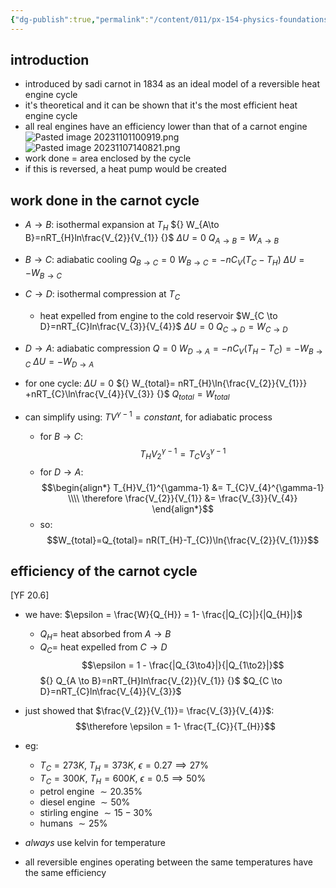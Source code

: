 ```yaml
---
{"dg-publish":true,"permalink":"/content/011/px-154-physics-foundations/px-154-e-the-second-law-of-thermodynamics/px-154-e4-the-carnot-cycle/","created":"2024-11-25T10:50:32.000+00:00","updated":"2024-11-26T19:51:10.731+00:00"}
---
```


## introduction
- introduced by sadi carnot in 1834 as an ideal model of a reversible heat engine cycle
- it's theoretical and it can be shown that it's the most efficient heat engine cycle
- all real engines have an efficiency lower than that of a carnot engine
![Pasted image 20231101100919.png](/img/user/pics/Pasted%20image%2020231101100919.png)
![Pasted image 20231107140821.png](/img/user/pics/Pasted%20image%2020231107140821.png)
- work done = area enclosed by the cycle
- if this is reversed, a heat pump would be created
## work done in the carnot cycle
- $A \to B:$ isothermal expansion at $T_{H}$
	${} W_{A\to B}=nRT_{H}ln\frac{V_{2}}{V_{1}} {}$
	$\Delta U = 0$
	$Q_{A\to B}=W_{A\to B}$
	
- $B\to C:$ adiabatic cooling
	$Q_{B\to C}=0$
	${} W_{B\to C} = -nC_{V}(T_{C}-T_{H}) {}$
	$\Delta U = -W_{B\to C}$
	
- $C \to D:$ isothermal compression at $T_{C}$
	- heat expelled from engine to the cold reservoir
	$W_{C \to D}=nRT_{C}ln\frac{V_{3}}{V_{4}}$
	$\Delta U = 0$
	$Q_{C \to D}= W_{C \to D}$
	
- $D \to A:$ adiabatic compression 
	$Q=0$
	$W_{D \to A}=-nC_{V}(T_{H}-T_{C}) = -W_{B \to C}$
	$\Delta U = -W_{D \to A}$
	
- for one cycle:
	$\Delta U = 0$
	${} W_{total}= nRT_{H}\ln{\frac{V_{2}}{V_{1}}} +nRT_{C}\ln\frac{V_{4}}{V_{3}} {}$
	$Q_{total}= W_{total}$
- can simplify using: $TV^{\gamma-1}=constant$, for adiabatic process
	- for $B \to C:$ 
	$$T_{H}V_{2}^{\gamma-1} = T_{C}V_{3}^{\gamma-1}$$
	- for $D \to A:$ 
	$$\begin{align*}
			T_{H}V_{1}^{\gamma-1} &= T_{C}V_{4}^{\gamma-1} \\\\
			\therefore \frac{V_{2}}{V_{1}} &= \frac{V_{3}}{V_{4}}
		\end{align*}$$
	- so: 
	$$W_{total}=Q_{total}= nR(T_{H}-T_{C})\ln{\frac{V_{2}}{V_{1}}}$$
## efficiency of the carnot cycle
[YF 20.6]
- we have: $\epsilon = \frac{W}{Q_{H}} = 1- \frac{|Q_{C}|}{|Q_{H}|}$
	- $Q_{H}=$ heat absorbed from ${} A \to B {}$
	- $Q_{C}=$ heat expelled from $C \to D$
$$\epsilon = 1 - \frac{|Q_{3\to4}|}{|Q_{1\to2}|}$$
	${} Q_{A \to B}=nRT_{H}ln\frac{V_{2}}{V_{1}} {}$
	$Q_{C \to D}=nRT_{C}ln\frac{V_{4}}{V_{3}}$
- just showed that $\frac{V_{2}}{V_{1}}= \frac{V_{3}}{V_{4}}$: 
$$\therefore \epsilon = 1- \frac{T_{C}}{T_{H}}$$
- eg:
	- $T_{C}=273K$, $T_{H}=373K$, $\epsilon = 0.27\implies 27\%$
	- $T_{C}=300K$, $T_{H}=600K$, $\epsilon = 0.5\implies 50\%$
	- petrol engine $\sim 20.35\%$
	- diesel engine $\sim 50\%$
	- stirling engine $\sim 15-30\%$
	- humans $\sim 25\%$

- *always* use kelvin for temperature
- all reversible engines operating between the same temperatures have the same efficiency
